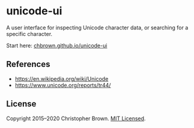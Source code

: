 # unicode-ui

A user interface for inspecting Unicode character data, or searching for a specific character.

Start here: [chbrown.github.io/unicode-ui](https://chbrown.github.io/unicode-ui/)


## References

* https://en.wikipedia.org/wiki/Unicode
* https://www.unicode.org/reports/tr44/


## License

Copyright 2015–2020 Christopher Brown.
[MIT Licensed](http://chbrown.github.io/licenses/MIT/#2015-2020).

